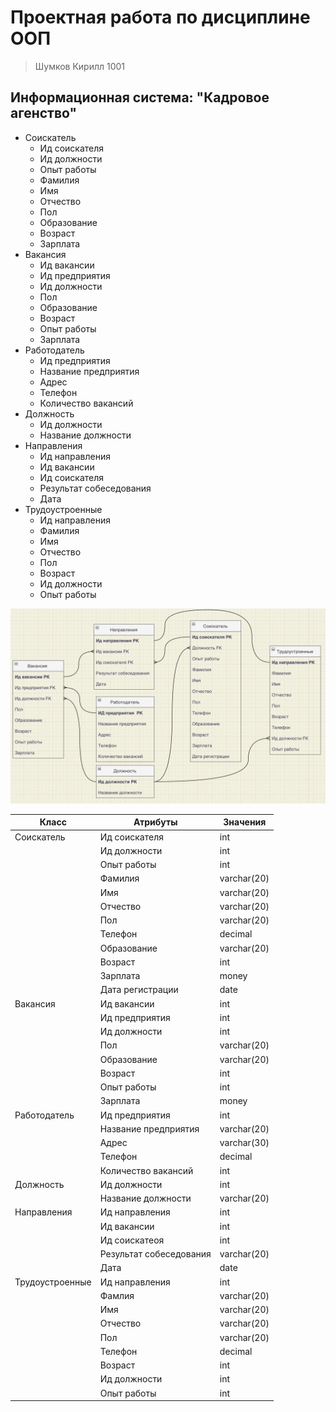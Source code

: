 # Проектная работа по дисциплине ООП
> Шумков Кирилл 1001

## Информационная система: "Кадровое агенство"
 - Соискатель
   - Ид соискателя
   - Ид должности
   - Опыт работы
   - Фамилия
   - Имя
   - Отчество
   - Пол
   - Образование 
   - Возраст
   - Зарплата
 - Вакансия
   - Ид вакансии
   - Ид предприятия
   - Ид должности
   - Пол
   - Образование
   - Возраст
   - Опыт работы
   - Зарплата
 - Работодатель
   - Ид предприятия
   - Название предприятия
   - Адрес
   - Телефон
   - Количество вакансий
 - Должность
   - Ид должности
   - Название должности
 - Направления
   - Ид направления
   - Ид вакансии
   - Ид соискателя
   - Результат собеседования
   - Дата
 - Трудоустроенные
   - Ид направления
   - Фамилия 
   - Имя
   - Отчество
   - Пол
   - Возраст
   - Ид должности
   - Опыт работы
 
 ![Er-модель](https://github.com/KirillShumkov/Kiril_l1001/blob/main/Снимок%20экрана%202022-04-06%20в%2020.15.06.png) 

| Класс | Атрибуты | Значения |
|-------|----------|----------|
| Соискатель | Ид соискателя | int |
| | Ид должности | int |
| | Опыт работы | int |
| | Фамилия | varchar(20) |
| | Имя | varchar(20) |
| | Отчество | varchar(20) |
| | Пол | varchar(20) |
| | Телефон | decimal |
| | Образование | varchar(20) | 
| | Возраст | int |
| | Зарплата | money |
| | Дата регистрации | date |
| Вакансия | Ид вакансии | int |
| | Ид предприятия | int |
| | Ид должности | int |
| | Пол | varchar(20) | 
| | Образование | varchar(20) |
| | Возраст | int |
| | Опыт работы | int | 
| | Зарплата | money |
| Работодатель | Ид предприятия | int |
| | Название предприятия | varchar(20) |
| | Адрес | varchar(30) |
| | Телефон | decimal |
| | Количество вакансий | int |
| Должность | Ид должности | int |
| | Название должности | varchar(20) |
| Направления | Ид направления | int |
| | Ид вакансии | int |
| | Ид соискатеоя | int |
| | Результат собеседования | varchar(20) |
| | Дата | date |
|Трудоустроенные | Ид направления | int |
| | Фамлия | varchar(20) | 
| | Имя | varchar(20) |
| | Отчество | varchar(20) | 
| | Пол | varchar(20) | 
| | Телефон | decimal |
| | Возраст | int | 
| | Ид должности | int |
| | Опыт работы | int |




